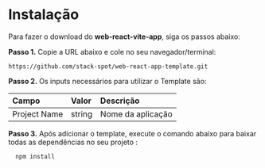 # Instalação

Para fazer o download do **web-react-vite-app**, siga os passos abaixo:

**Passo 1.** Copie a URL abaixo e cole no seu navegador/terminal:

```shell
https://github.com/stack-spot/web-react-app-template.git
```

**Passo 2.** Os inputs necessários para utilizar o Template são:

| **Campo**    | **Valor** | **Descrição**                       |
| :----------- | :-------- | :---------------------------------- |
| Project Name | string    | Nome da aplicação                   |

**Passo 3.** Após adicionar o template, execute o comando abaixo para baixar todas as dependências no seu projeto :

```shell
  npm install
```
